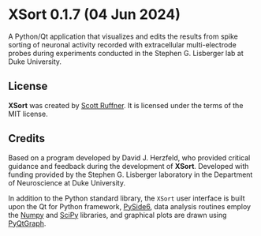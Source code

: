 # XSort 0.1.7 (04 Jun 2024)

A Python/Qt application that visualizes and edits the results from spike sorting of neuronal activity recorded with 
extracellular multi-electrode probes during experiments conducted in the Stephen G. Lisberger lab at Duke University.


## License
**XSort** was created by [Scott Ruffner](mailto:sruffner@srscicomp.com). It is licensed under the terms of the MIT license.

## Credits
Based on a program developed by David J. Herzfeld, who provided critical guidance and feedback during the
development of **XSort**. Developed with funding provided by the Stephen G. Lisberger laboratory in the Department of
Neuroscience at Duke University.

In addition to the Python standard library, the `XSort` user interface is built upon the Qt for Python framework, 
[PySide6](https://doc.qt.io/qtforpython-6/index.html), data analysis routines employ the [Numpy](https://numpy.org/) and [SciPy](https://scipy.org/) libraries, and graphical plots are 
drawn using [PyQtGraph](https://pyqtgraph.readthedocs.io/en/latest/index.html).
